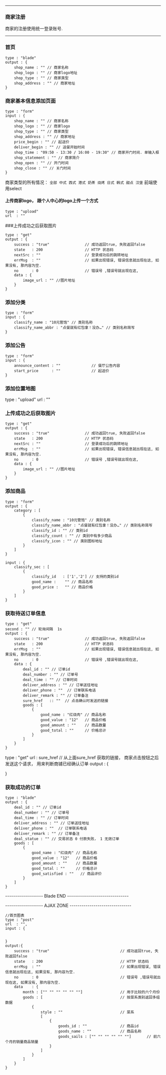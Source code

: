 ----------------------------
### 商家注册
商家的注册使用统一登录账号.

-----------------------------
### 首页

	type : "blade"
	output : {
		shop_name : "" // 商家名称
		shop_logo : "" // 商家logo地址
		shop_type : "" // 商家类型
		shop_address : "" // 商家地址
	}

### 商家基本信息添加页面

	type : "form"
	input : {
		shop_name : "" // 商家名称
		shop_logo : "" // 商家logo
		shop_type : "" // 商家类型
		shop_address : "" // 商家地址
		price_begin : "" // 起送价
		deliver_begin : "" // 送餐开始时间
		shop_time : "09:50 - 13:30 / 16:00 - 19:30" // 商家开门时间. 单输入框
		shop_statement : "" // 商家简介
		shop_open : "" // 开门时间
		shop_close : "" // 关门时间
	}
商家类型的所有情况： `全部 中式 西式 港式 奶茶 烧烤 日式 韩式 甜点 汉堡` 前端使用select


#### 上传商家logo， 跟个人中心的logo上传一个方式
	type : "upload"
	url  : "" 



###上传成功之后获取图片

	type : "get"
	output : {
		success : "true"                // 成功返回true, 失败返回false
	    state   : 200                   // HTTP 状态码
	    nextSrc : ""                    // 登录成功后的跳转地址
	    errMsg  : ""                    // 如果出现错误, 错误信息就出现在这, 如果没有, 那内容为空.
	    no      : 0                     // 错误号 ,错误号就出现在这, 
	    data : {
			image_url : "" //图片地址
		}
	}





### 添加分类

	type : "form"
	input : {
		classify_name : "10元管饱" // 类别名称
		classify_name_abbr : "点餐就有红包拿！没办…" // 类别名称简写
	}

### 添加公告

	type : "form"
	input : {
		announce_content : ""              // 餐厅公告内容
        start_price      : ""              // 起送价
	}


### 添加位置地图
type : "upload"
url  : "" 


### 上传成功之后获取图片
	type : "get"
	output : {
		success : "true"                // 成功返回true, 失败返回false
	    state   : 200                   // HTTP 状态码
	    nextSrc : ""                    // 登录成功后的跳转地址
	    errMsg  : ""                    // 如果出现错误, 错误信息就出现在这, 如果没有, 那内容为空.
	    no      : 0                     // 错误号 ,错误号就出现在这, 
	    data : {
			image_url : "" //图片地址
		}
	}

### 添加商品

	type : "form"
	output : {
		category : [
			{
				classify_name : "10元管饱" // 类别名称
				classify_name_abbr : "点餐就有红包拿！没办…" // 类别名称简写
				classify_id : "" // 类别id
				classify_count : "" // 类别中有多少商品
				classify_icon : "" // 类别图标地址
			}
		]
	}

	input : {
		classify_sec : [
			{
				classify_id   : ['1','2'] // 支持的类别id
				good_name :    "" // 商品名称
				good_price :   "" // 商品价格
			}
		]
	}



### 获取待送订单信息

	type : "get"
	second : "" // 轮询间隔  1s
	output : {
		success : "true"                // 成功返回true, 失败返回false
	    state   : 200                   // HTTP 状态码
	    errMsg  : ""                    // 如果出现错误, 错误信息就出现在这, 如果没有, 那内容为空.
	    no      : 0                     // 错误号 ,错误号就出现在这, 
		data : {
			deal_id : "" // 订单id
			deal_number : "" // 订单号
			deal_time : "" // 订单时间
			deliver_address : "" // 订单送往地址
			deliver_phone : ""  // 订单联系电话
			deliver_remark : "" // 订单备注
			sure_href   :: ""  // 点击确认时发送的链接
			goods : [
				{
					good_name : "红烧肉" // 商品名称
					good_value : "12"   // 商品价格
					good_amount : ""    // 商品数量
					good_total : ""     // 价格总计
				}
			]
		}
	}

type : "get"
url : sure_href  // 从上面sure_href 获取的链接， 商家点击按钮之后发送这个请求， 用来判断商铺已经确认订单
output : {
	
}


### 获取成功的订单

	type : "blade"
	output : {
		deal_id : "" // 订单id
		deal_number : "" // 订单号
		deal_time : "" // 订单时间
		deliver_address : "" // 订单送往地址
		deliver_phone : ""  // 订单联系电话
		deliver_remark : "" // 订单备注
		deal_statue : "" // 交易状态 0 付款失败， 1 无效订单 
		goods : [
			{
				good_name : "红烧肉" // 商品名称
				good_value : "12"   // 商品价格
				good_amount : ""    // 商品数量
				good_total : ""     // 价格总计
				good_satisfied : ""   // 商品评价
			}
		]
	}



------------------- Blade END -------------------------------



------------------- AJAX ZONE -------------------------------

	//首页图表
	type : "post"
    url  : "",
    input : {


    }
    output:{
        success : "true"                                // 成功返回true, 失败返回false
        state   : 200                                   // HTTP 状态码
        errMsg  : ""                                    // 如果出现错误, 错误信息就出现在这, 如果没有, 那内容为空.
        no      : 0                                     // 错误号 ,错误号就出现在这, 如果没有, 那内容为空.
        data    : {
        	month : ["" "" "" "" "" ""]					// 用于比较的六个月份
			goods : [   								// 按菜系类别返回多组数据
                {
					style : ""							// 菜系
					[
						{
							goods_id : ""       		// 商品id
							goods_name : ""    			// 商品名称
							goods_sails : ["" "" "" "" "" ""] 	    // 前六个月的销量商品销量
						}
					]
                }
            ]
        }
    }








